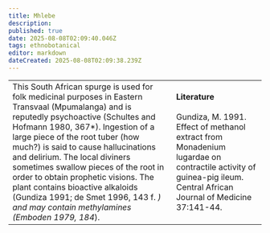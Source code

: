 ```yaml
---
title: Mhlebe
description: 
published: true
date: 2025-08-08T02:09:40.046Z
tags: ethnobotanical
editor: markdown
dateCreated: 2025-08-08T02:09:38.239Z
---
```


| | |
|---|---|
| This South African spurge is used for folk medicinal purposes in Eastern Transvaal (Mpumalanga) and is reputedly psychoactive (Schultes and Hofmann 1980, 367*). Ingestion of a large piece of the root tuber (how much?) is said to cause hallucinations and delirium. The local diviners sometimes swallow pieces of the root in order to obtain prophetic visions. The plant contains bioactive alkaloids (Gundiza 1991; de Smet 1996, 143 f. *) and may contain methylamines (Emboden 1979, 184*). | **Literature**<br><br>Gundiza, M. 1991. Effect of methanol extract from Monadenium lugardae on contractile activity of guinea-pig ileum. Central African Journal of Medicine 37:141-44. |